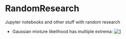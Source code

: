 # RandomResearch
Jupyter notebooks and other stuff with random research

- Gaussian mixture likelihood has multiple extrema: [![1]](https://nbviewer.org/github/ForceBru/RandomResearch/blob/main/GaussianMixtureLikelihood.ipynb)


[1]: https://img.shields.io/badge/read%20notebook-nbviewer-blue?style=flat